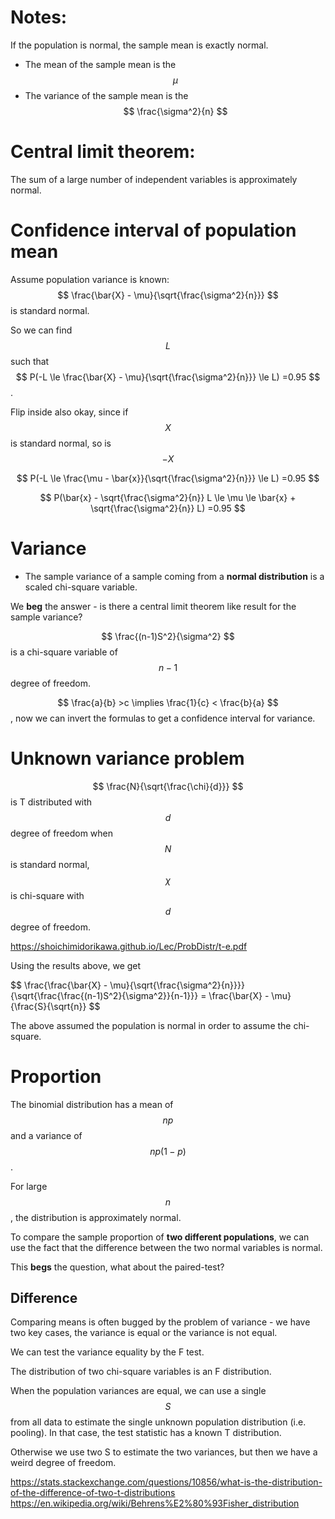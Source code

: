 # Notes:
If the population is normal, the sample mean is exactly normal.
- The mean of the sample mean is the $$ \mu $$
- The variance of the sample mean is the $$ \frac{\sigma^2}{n} $$

# Central limit theorem:
The sum of a large number of independent variables is approximately normal.

# Confidence interval of population mean
Assume population variance is known:
$$ \frac{\bar{X} - \mu}{\sqrt{\frac{\sigma^2}{n}}} $$ is standard normal.

So we can find $$ L $$ such that $$ P(-L \le \frac{\bar{X} - \mu}{\sqrt{\frac{\sigma^2}{n}}} \le L) =0.95 $$.

Flip inside also okay, since if $$ X $$ is standard normal, so is $$ -X $$

$$ P(-L \le \frac{\mu - \bar{x}}{\sqrt{\frac{\sigma^2}{n}}} \le L) =0.95 $$

$$ P(\bar{x} - \sqrt{\frac{\sigma^2}{n}} L \le \mu \le \bar{x} + \sqrt{\frac{\sigma^2}{n}} L) =0.95 $$

# Variance

- The sample variance of a sample coming from a **normal distribution** is a scaled chi-square variable.

We **beg** the answer - is there a central limit theorem like result for the sample variance?

$$ \frac{(n-1)S^2}{\sigma^2} $$ is a chi-square variable of $$ n - 1 $$ degree of freedom.

$$ \frac{a}{b} >c \implies \frac{1}{c} < \frac{b}{a} $$, now we can invert the formulas to get a confidence interval for variance.

# Unknown variance problem

$$ \frac{N}{\sqrt{\frac{\chi}{d}}} $$ is T distributed with $$ d $$ degree of freedom when $$ N $$ is standard normal, $$ \chi $$ is chi-square with $$ d $$ degree of freedom.

https://shoichimidorikawa.github.io/Lec/ProbDistr/t-e.pdf

Using the results above, we get

$$ \frac{\frac{\bar{X} - \mu}{\sqrt{\frac{\sigma^2}{n}}}}{\sqrt{\frac{\frac{(n-1)S^2}{\sigma^2}}{n-1}}} = \frac{\bar{X} - \mu}{\frac{S}{\sqrt{n}} $$  

The above assumed the population is normal in order to assume the chi-square.

# Proportion

The binomial distribution has a mean of $$ np $$ and a variance of $$ np(1-p) $$.

For large $$ n $$, the distribution is approximately normal.

To compare the sample proportion of **two different populations**, we can use the fact that the difference between the two normal variables is normal.

This **begs** the question, what about the paired-test?

## Difference

Comparing means is often bugged by the problem of variance - we have two key cases, the variance is equal or the variance is not equal.

We can test the variance equality by the F test. 

The distribution of two chi-square variables is an F distribution. 

When the population variances are equal, we can use a single $$ S $$ from all data to estimate the single unknown population distribution (i.e. pooling). In that case, the test statistic has a known T distribution.

Otherwise we use two S to estimate the two variances, but then we have a weird degree of freedom. 

https://stats.stackexchange.com/questions/10856/what-is-the-distribution-of-the-difference-of-two-t-distributions
https://en.wikipedia.org/wiki/Behrens%E2%80%93Fisher_distribution




